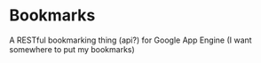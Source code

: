 
Bookmarks
=========

A RESTful bookmarking thing (api?) for Google App Engine
(I want somewhere to put my bookmarks)
